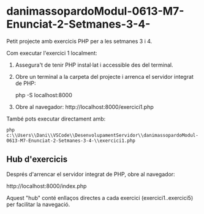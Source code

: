 # danimassopardoModul-0613-M7-Enunciat-2-Setmanes-3-4-

Petit projecte amb exercicis PHP per a les setmanes 3 i 4.

Com executar l'exercici 1 localment:

1. Assegura't de tenir PHP instal·lat i accessible des del terminal.
2. Obre un terminal a la carpeta del projecte i arrenca el servidor integrat de PHP:

	php -S localhost:8000

3. Obre al navegador: http://localhost:8000/exercici1.php

També pots executar directament amb:

	php c:\\Users\\Dani\\VSCode\\DesenvolupamentServidor\\danimassopardoModul-0613-M7-Enunciat-2-Setmanes-3-4-\\exercici1.php

Hub d'exercicis
---------------

Després d'arrencar el servidor integrat de PHP, obre al navegador:

http://localhost:8000/index.php

Aquest "hub" conté enllaços directes a cada exercici (exercici1..exercici5) per facilitar la navegació.
